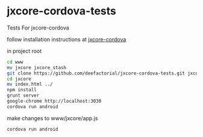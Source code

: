 # jxcore-cordova-tests
Tests For jxcore-cordova

follow installation instructions at
[jxcore-cordova](https://github.com/jxcore/jxcore-cordova.git)

in project root

```sh
cd www
mv jxcore jxcore_stash
git clone https://github.com/deefactorial/jxcore-cordova-tests.git jxcore
cd jxcore
mv index.html ../
npm install
grunt server
google-chrome http://localhost:3030
cordova run android
```

make changes to www/jxcore/app.js

```sh
cordova run android
```